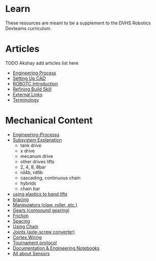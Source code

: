 # Learn

These resources are meant to be a supplement to the DVHS Robotics Devteams curriculum.

# Articles

TODO Akshay add articles list here

- [Engineering Process](articles/engineering-process.md)
- [Setting Up CAD](articles/cad.md)
- [ROBOTC Introduction](articles/starting-robotc.md)
- [Refining Build Skill](articles/refining-build-skill.md)
- [External Links](articles/external.md)
- [Terminology]()

# Mechanical Content

- [Engineering-Processs](articles/engineering-processs.md)
- [Subsystem Explanation]()
  - tank drive
  - x drive
  - mecanum drive
  - other drives
  lifts
  - 2, 4, 8, 8bar
  - rd4b, rd6b
  - cascading, continuous chain
  - hybrids
  - chain bar
- [using elastics to band lifts]()
- [bracing]()
- [Manipulators (claw, roller, etc.)]()
- [Gears (compound gearing)]()
- [Friction]()
- [Spacing]()
- [Using Chain]()
- [Joints (axle-screw converter)]()
- [Cortex Wiring]()
- [Tournament protocol]()
- [Documentation & Engineering Notebooks]()
- [ All about Sensors]()